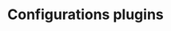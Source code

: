 ---
layout: bt_wiki
title: Configurations plugins
category: Official Plugins
draft: false
weight: 100
---